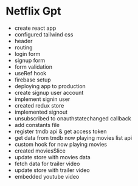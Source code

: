 # Netflix Gpt

- create react app
- configured tailwind css
- header
- routing
- login form
- signup form
- form validation
- useRef hook
- firebase setup
- deploying app to production
- create signup user account 
- implement signin user
- created redux store
- implemented signout
- unsubscribed to onauthstatechanged callback
- add constants file
- register tmdb api & get access token
- get data from tmdb now playing movies list api
- custom hook for now playing movies
- created moviesSlice
- update store with movies data
- fetch data for trailer video
- update store with trailer video
- embedded youtube video
